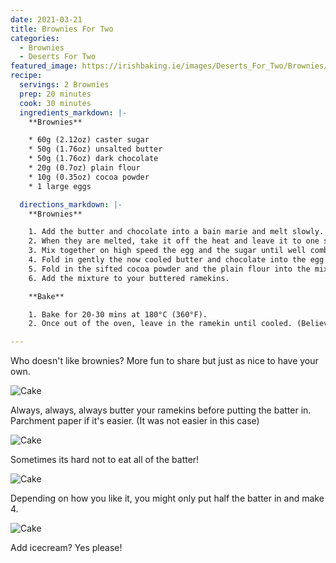 ```yaml
---
date: 2021-03-21
title: Brownies For Two
categories:
  - Brownies
  - Deserts For Two
featured_image: https://irishbaking.ie/images/Deserts_For_Two/Brownies/Image_4.jpg
recipe:
  servings: 2 Brownies
  prep: 20 minutes
  cook: 30 minutes
  ingredients_markdown: |-
    **Brownies**

    * 60g (2.12oz) caster sugar
    * 50g (1.76oz) unsalted butter
    * 50g (1.76oz) dark chocolate
    * 20g (0.7oz) plain flour
    * 10g (0.35oz) cocoa powder
    * 1 large eggs

  directions_markdown: |-
    **Brownies**

    1. Add the butter and chocolate into a bain marie and melt slowly. 
    2. When they are melted, take it off the heat and leave it to one side.
    3. Mix together on high speed the egg and the sugar until well combined. 
    4. Fold in gently the now cooled butter and chocolate into the egg and sugar bowl.
    5. Fold in the sifted cocoa powder and the plain flour into the mix.
    6. Add the mixture to your buttered ramekins.

    **Bake**

    1. Bake for 20-30 mins at 180°C (360°F).
    2. Once out of the oven, leave in the ramekin until cooled. (Believe me... it will fall apart!)

---
```

Who doesn't like brownies? More fun to share but just as nice to have your own.

![Cake](https://irishbaking.ie/images/Deserts_For_Two/Brownies/Image_1.jpg)

Always, always, always butter your ramekins before putting the batter in. Parchment paper if it's easier. (It was not easier in this case)

![Cake](https://irishbaking.ie/images/Deserts_For_Two/Brownies/Image_2.jpg)

Sometimes its hard not to eat all of the batter!

![Cake](https://irishbaking.ie/images/Deserts_For_Two/Brownies/Image_3.jpg)

Depending on how you like it, you might only put half the batter in and make 4.

![Cake](https://irishbaking.ie/images/Deserts_For_Two/Brownies/Image_5.jpg)

Add icecream? Yes please!
